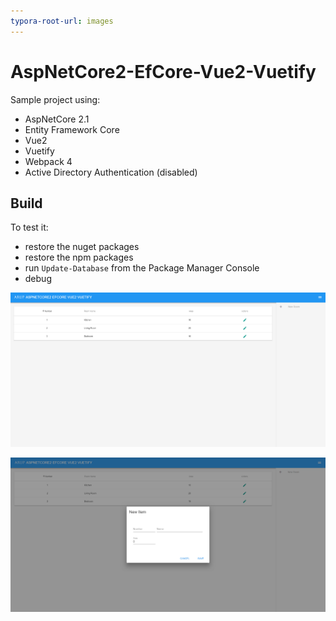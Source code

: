 ```yaml
---
typora-root-url: images
---
```


# AspNetCore2-EfCore-Vue2-Vuetify
Sample project using:

- AspNetCore 2.1 
- Entity Framework Core 
- Vue2 
- Vuetify
- Webpack 4
- Active Directory Authentication (disabled)



## Build

To test it:

- restore the nuget packages
- restore the npm packages
- run `Update-Database` from the Package Manager Console
- debug



![1540309429835](/./assets/1540309429835.png)

![1540309412660](/./assets/1540309412660.png)
